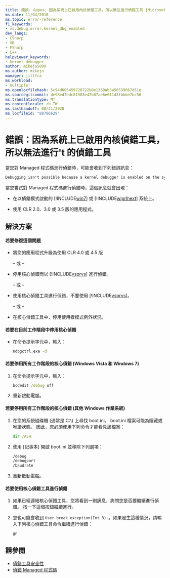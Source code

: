 ```yaml
---
title: 錯誤- &apos; 因為系統上已啟用內核偵錯工具，所以無法進行偵錯工具 |Microsoft Docs
ms.date: 11/04/2016
ms.topic: error-reference
f1_keywords:
- vs.debug.error.kernel_dbg_enabled
dev_langs:
- CSharp
- VB
- FSharp
- C++
helpviewer_keywords:
- kernel debugger
author: mikejo5000
ms.author: mikejo
manager: jillfra
ms.workload:
- multiple
ms.openlocfilehash: 5c94d605459720722b0e1360ab3a56539667d51e
ms.sourcegitcommit: de98ed7edc81383e47b87ae6e61143fbbbe7bc56
ms.translationtype: MT
ms.contentlocale: zh-TW
ms.lasthandoff: 08/21/2020
ms.locfileid: "88706629"
---
```

# <a name="error-debugging-isn39t-possible-because-a-kernel-debugger-is-enabled-on-the-system"></a>錯誤：因為系統上已啟用內核偵錯工具，所以無法進行&#39;t 的偵錯工具
當您對 Managed 程式碼進行偵錯時，可能會收到下列錯誤訊息：

```cmd
Debugging isn't possible because a kernel debugger is enabled on the system
```

 當您嘗試對 Managed 程式碼進行偵錯時，這個訊息就會出現：

- 在以偵錯模式啟動的 [!INCLUDE[win7](../debugger/includes/win7_md.md)] 或 [!INCLUDE[wiprlhext](../debugger/includes/wiprlhext_md.md)] 系統上。

- 使用 CLR 2.0、3.0 或 3.5 版的應用程式。

## <a name="solution"></a>解決方案

#### <a name="to-fix-this-problem"></a>若要修復這個問題

- 將您的應用程式升級為使用 CLR 4.0 或 4.5 版

   – 或 –

- 停用核心偵錯而以 [!INCLUDE[vsprvs](../code-quality/includes/vsprvs_md.md)] 進行偵錯。

   – 或 –

- 使用核心偵錯工具進行偵錯，不要使用 [!INCLUDE[vsprvs](../code-quality/includes/vsprvs_md.md)]。

   – 或 –

- 在核心偵錯工具中，停用使用者模式例外狀況。

#### <a name="to-disable-kernel-debugging-in-the-current-session"></a>若要在目前工作階段中停用核心偵錯

- 在命令提示字元中，輸入：

    ```cmd
    Kdbgctrl.exe -d
    ```

#### <a name="to-disable-kernel-debugging-for-all-sessions-windows-vista-and-windows-7"></a>若要停用所有工作階段的核心偵錯 (Windows Vista 和 Windows 7)

1. 在命令提示字元中，輸入：

    ```cmd
    bcdedit /debug off
    ```

2. 重新啟動電腦。

#### <a name="to-disable-kernel-debugging-for-all-sessions-other-windows-operating-systems"></a>若要停用所有工作階段的核心偵錯 (其他 Windows 作業系統)

1. 在您的系統磁碟機 (通常是 C:\\) 上尋找 boot.ini。 boot.ini 檔案可能為隱藏或唯讀狀態。 因此，您必須使用下列命令才能看見該檔案：

    ```cmd
    dir /ASH
    ```

2. 使用 [記事本] 開啟 boot.ini 並移除下列選項：

    ```cmd
    /debug
    /debugport
    /baudrate
    ```

3. 重新啟動電腦。

#### <a name="to-debug-with-the-kernel-debugger"></a>若要使用核心偵錯工具進行偵錯

1. 如果已經連結核心偵錯工具，您將看到一則訊息，詢問您是否要繼續進行偵錯。 按一下這個按鈕繼續進行。

2. 您也可能會收到 `User break exception(Int 3).`。如果發生這種情況，請輸入下列核心偵錯工具命令繼續進行偵錯：

     `gn`

## <a name="see-also"></a>請參閱
- [偵錯工具安全性](../debugger/debugger-security.md)
- [偵錯 Managed 程式碼](../debugger/debugging-managed-code.md)
